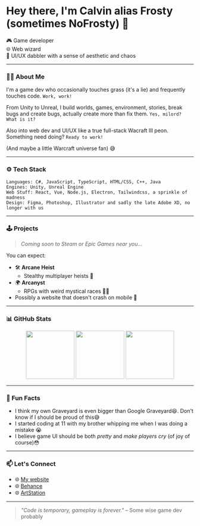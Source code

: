 <h1>Hey there, I'm Calvin alias Frosty (sometimes NoFrosty) 👋</h1>

<p>
🎮 Game developer <br>
🌐 Web wizard <br>
🎨 UI/UX dabbler with a sense of aesthetic and chaos
</p>

---

### 🧙‍♂️ About Me

I'm a game dev who occasionally touches grass (it's a lie) and frequently touches code. `Work, work!`

From Unity to Unreal, I build worlds, games, environment, stories, break bugs and create bugs, actually create more than fix them. `Yes, milord? What is it?`

Also into web dev and UI/UX like a true full-stack Wacraft III peon. Something need doing? `Ready to work!`

(And maybe a little Warcraft universe fan) 😅

---

### ⚙️ Tech Stack

```
Languages: C#, JavaScript, TypeScript, HTML/CSS, C++, Java
Engines: Unity, Unreal Engine 
Web Stuff: React, Vue, Node.js, Electron, Tailwindcss, a sprinkle of madness  
Design: Figma, Photoshop, Illustrator and sadly the late Adobe XD, no longer with us
```

---

### 🕹️ Projects

> *Coming soon to Steam or Epic Games near you...*

You can expect:
- 🛠️ **Arcane Heist**
  - Stealthy multiplayer heists 👀
- 🌍 **Arcanyst**
  - RPGs with weird mystical races 🧝‍♂️
- Possibly a website that doesn't crash on mobile 🤞

---

### 📊 GitHub Stats

<p align="center">
  <img src="https://github-readme-stats-nine-xi-88.vercel.app/api?username=NoFrosty&show_icons=true&theme=tokyonight" style="max-height: 130px;" height="130"/>
  <img src="https://github-readme-streak-stats.herokuapp.com/?user=NoFrosty&theme=tokyonight" style="max-height: 130px;" height="130"/>
  <img src="https://github-readme-stats-nine-xi-88.vercel.app/api/top-langs/?username=NoFrosty&layout=compact&theme=tokyonight" style="max-height: 130px;" height="130"/>
</p>

---

### 🧠 Fun Facts

- I think my own Graveyard is even bigger than Google Graveyard😆. Don't know if I should be proud of this😅
- I started coding at 11 with my brother whipping me when I was doing a mistake 😭
- I believe game UI should be both *pretty* and *make players cry* (of joy of course)😳

---

### 📫 Let's Connect

- 🌐 [My website](https://calvindogus.dev)
- 🌐 [Behance](https://www.behance.net/calvind)
- 🌐 [ArtStation](https://www.artstation.com/calvind)

---

> *"Code is temporary, gameplay is forever."* – Some wise game dev probably
